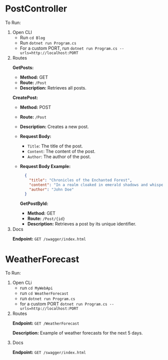 # PostController

To Run:
<ol>
  <li>Open CLI
    <ul>
      <li>Run <code>cd Blog</code></li>
      <li>Run <code>dotnet run Program.cs</code></li>
      <li>For a custom PORT, run <code>dotnet run Program.cs --urls=http://localhost:PORT</code></li>
    </ul>
  </li>

  <li>Routes

  **GetPosts:**
  - **Method:** GET
  - **Route:** `/Post`
  - **Description:** Retrieves all posts.

  **CreatePost:**
  - **Method:** POST
  - **Route:** `/Post`
  - **Description:** Creates a new post.
  - **Request Body:**
    - `Title`: The title of the post.
    - `Content`: The content of the post.
    - `Author`: The author of the post.
  - **Request Body Example:**
    ```json
      {
        "title": "Chronicles of the Enchanted Forest",
        "content": "In a realm cloaked in emerald shadows and whispers of magic, the Enchanted Forest beckons adventurers with its ancient secrets. A lone wanderer, guided by the luminous glow of mystical fireflies, embarks on a quest through the towering trees and dew-kissed ferns.",
        "author": "John Doe"
      }
    ```

    **GetPostById:**
    - **Method:** GET
    - **Route:** `/Post/{id}`
    - **Description:** Retrieves a post by its unique identifier.
  </li>

<li>Docs

**Endpoint:** `GET /swagger/index.html`
</li>
</ol>



# WeatherForecast

To Run:
<ol>
<li>Open CLi
<ul>
<li>run <code>cd MyWebApi</code></li>
<li>run <code>cd WeatherForecast </code></li>
<li>run <code>dotnet run Program.cs</code></li>
<li>for a custom PORT <code>dotnet run Program.cs --urls=http://localhost:PORT</code></li>
</ul> 
</li>

<li>Routes

**Endpoint:** `GET /WeatherForecast`

**Description:** Example of weather forecasts for the next 5 days.
</li>

<li>Docs

**Endpoint:** `GET /swagger/index.html`
</li></ol>